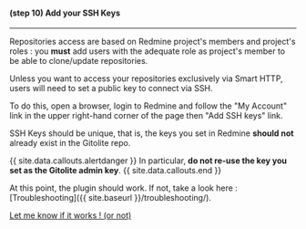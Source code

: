 #### **(step 10)** Add your SSH Keys
***

Repositories access are based on Redmine project's members and project's roles : you **must** add users with the adequate role as project's member to be able to clone/update repositories.

Unless you want to access your repositories exclusively via Smart HTTP, users will need to set a public key to connect via SSH.

To do this, open a browser, login to Redmine and follow the "My Account" link in the upper right-hand corner of the page then "Add SSH keys" link.

SSH Keys should be unique, that is, the keys you set in Redmine **should not** already exist in the Gitolite repo.

{{ site.data.callouts.alertdanger }}
  In particular, **do not re-use the key you set as the Gitolite admin key**.
{{ site.data.callouts.end }}

At this point, the plugin should work. If not, take a look here : [Troubleshooting]({{ site.baseurl }}/troubleshooting/).

[Let me know if it works ! (or not)](https://github.com/jbox-web/redmine_git_hosting/issues/339)
